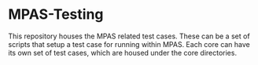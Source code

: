 MPAS-Testing
============

This repository houses the MPAS related test cases. These can be a set of
scripts that setup a test case for running within MPAS. Each core can have its
own set of test cases, which are housed under the core directories.
